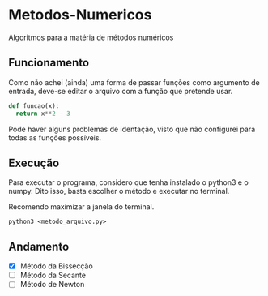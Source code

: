# Metodos-Numericos

Algoritmos para a matéria de métodos numéricos

## Funcionamento

Como não achei (ainda) uma forma de passar funções como argumento de entrada, deve-se editar o arquivo com a função que pretende usar.

~~~python
def funcao(x):
  return x**2 - 3
~~~

Pode haver alguns problemas de identação, visto que não configurei para todas as funções possíveis.

## Execução

Para executar o programa, considero que tenha instalado o python3 e o numpy. Dito isso, basta escolher o método e executar no terminal.

Recomendo maximizar a janela do terminal.

```
python3 <metodo_arquivo.py>
```

## Andamento

- [x] Método da Bissecção
- [ ] Método da Secante
- [ ] Método de Newton
